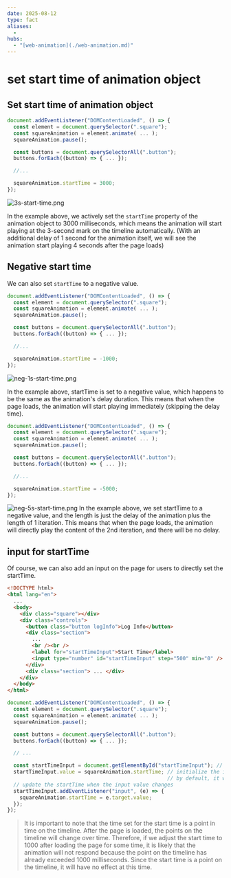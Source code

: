 ```yaml
---
date: 2025-08-12
type: fact
aliases:
  -
hubs:
  - "[web-animation](./web-animation.md)"
---
```


# set start time of animation object

## Set start time of animation object

```js
document.addEventListener("DOMContentLoaded", () => {
  const element = document.querySelector(".square");
  const squareAnimation = element.animate( ... );
  squareAnimation.pause();

  const buttons = document.querySelectorAll(".button");
  buttons.forEach((button) => { ... });

  //...

  squareAnimation.startTime = 3000;
});
```

![3s-start-time.png](../assets/imgs/3s-start-time.png)

In the example above, we actively set the `startTime` property of the animation object to 3000 milliseconds, which means the animation will start playing at the 3-second mark on the timeline automatically. (With an additional delay of 1 second for the animation itself, we will see the animation start playing 4 seconds after the page loads)

## Negative start time

We can also set `startTime` to a negative value.

```js
document.addEventListener("DOMContentLoaded", () => {
  const element = document.querySelector(".square");
  const squareAnimation = element.animate( ... );
  squareAnimation.pause();

  const buttons = document.querySelectorAll(".button");
  buttons.forEach((button) => { ... });

  //...

  squareAnimation.startTime = -1000;
});
```

![neg-1s-start-time.png](../assets/imgs/neg-1s-start-time.png)

In the example above, startTime is set to a negative value, which happens to be the same as the animation's delay duration. This means that when the page loads, the animation will start playing immediately (skipping the delay time).

```js
document.addEventListener("DOMContentLoaded", () => {
  const element = document.querySelector(".square");
  const squareAnimation = element.animate( ... );
  squareAnimation.pause();

  const buttons = document.querySelectorAll(".button");
  buttons.forEach((button) => { ... });

  //...

  squareAnimation.startTime = -5000;
});
```

![neg-5s-start-time.png](../assets/imgs/neg-5s-start-time.png)
In the example above, we set startTime to a negative value, and the length is just the delay of the animation plus the length of 1 iteration. This means that when the page loads, the animation will directly play the content of the 2nd iteration, and there will be no delay.

## input for startTime

Of course, we can also add an input on the page for users to directly set the startTime.

```html
<!DOCTYPE html>
<html lang="en">
  ...
  <body>
    <div class="square"></div>
    <div class="controls">
      <button class="button logInfo">Log Info</button>
      <div class="section">
        ...
        <br /><br />
        <label for="startTimeInput">Start Time</label>
        <input type="number" id="startTimeInput" step="500" min="0" />
      </div>
      <div class="section"> ... </div>
    </div>
  </body>
</html>
```

```js
document.addEventListener("DOMContentLoaded", () => {
  const element = document.querySelector(".square");
  const squareAnimation = element.animate( ... );
  squareAnimation.pause();

  const buttons = document.querySelectorAll(".button");
  buttons.forEach((button) => { ... });

  // ...

  const startTimeInput = document.getElementById("startTimeInput"); // get the input element
  startTimeInput.value = squareAnimation.startTime; // initialize the input value with the current startTime
                                                    // by default, it will be null, which means the animation will not start automatically
  // update the startTime when the input value changes
  startTimeInput.addEventListener("input", (e) => {
    squareAnimation.startTime = e.target.value;
  });
});
```

> It is important to note that the time set for the start time is a point in time on the timeline. After the page is loaded, the points on the timeline will change over time. Therefore, if we adjust the start time to 1000 after loading the page for some time, it is likely that the animation will not respond because the point on the timeline has already exceeded 1000 milliseconds. Since the start time is a point on the timeline, it will have no effect at this time.
